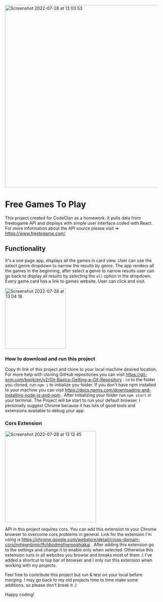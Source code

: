 <img width="600" alt="Screenshot 2022-07-28 at 13 03 53" src="https://user-images.githubusercontent.com/69481095/181501532-c7a4688d-cd51-4cf9-932f-3b7b418a87d7.png">

# Free Games To Play

This project created for CodeClan as a homework. It pulls data from freetogame API and displays with simple user interface coded with React. For more information about the API source please visit => https://www.freetogame.com/ 

## Functionality

It's a one page app, displays all the games in card view. User can use the select genre dropdown to narrow the results by genre. The app renders all the games in the beginning, after select a genre to narrow results user can go back to display all results by selecting the `all` option in the dropdown. Every game card has a link to games website. User can click and visit.

<img width="200" alt="Screenshot 2022-07-28 at 13 04 18" src="https://user-images.githubusercontent.com/69481095/181501593-aa971ac1-8a1f-4027-93b2-2f23544b11a4.png">

### How to download and run this project

Copy th link of this project and clone to your local machine desired location. For more help with cloning GitHub repositories you can visit https://git-scm.com/book/en/v2/Git-Basics-Getting-a-Git-Repository . `cd` to the folder you cloned, run `npm i` to initialize you folder. If you don't have npm installed to your machine you can visit https://docs.npmjs.com/downloading-and-installing-node-js-and-npm . After initializing your folder run `npm start` in your terminal. The Project will be start to run your default browser. I personally suggest Chrome because it has lots of good tools and extensions available to debug your app.

### Cors Extension

<img width="300" alt="Screenshot 2022-07-28 at 13 12 45" src="https://user-images.githubusercontent.com/69481095/181502069-58c1dc2b-3f8a-4345-a5d7-49e042fd1ca6.png">

API in this project requires cors. You can add this extension to your Chrome browser to overcome cors problems in general. Link for the extension I'm using is https://chrome.google.com/webstore/detail/cross-domain-cors/mjhpgnbimicffchbodmgfnemoghjakai . After adding this extension go to the settings and change it to enable only when selected. Otherwise this extension runs in all websites you browse and breaks most of them :) I've added a shortcut to top bar of browser and I only run this extension when working with my projects.

Feel free to contribute this project but run & test on your local before merging. I may go back to my old projects time to time make some additions, so please don't break it :)

Happy coding!
